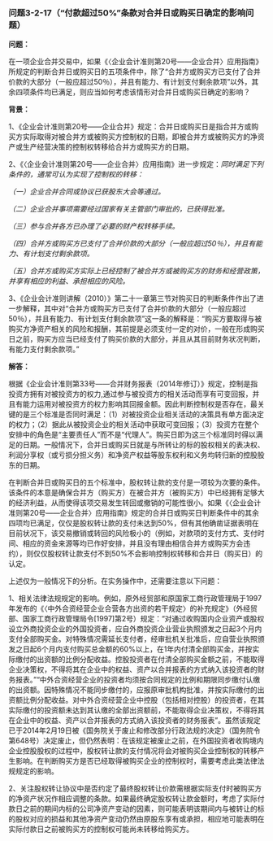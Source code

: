 ### 问题3-2-17（“付款超过50%”条款对合并日或购买日确定的影响问题）

**问题：**

在一项企业合并交易中，如果《〈企业会计准则第20号——企业合并〉应用指南》所规定的判断合并日或购买日的五项条件中，除了“合并方或购买方已支付了合并价款的大部分（一般应超过50％），并且有能力、有计划支付剩余款项”以外，其余四项条件均已满足，则应当如何考虑该情形对合并日或购买日确定的影响？

**背景：**

1、《企业会计准则第20号——企业合并》规定：合并日或购买日是指合并方或购买方实际取得对被合并方或被购买方控制权的日期，即被合并方或被购买方的净资产或生产经营决策的控制权转移给合并方或购买方的日期。

2、《〈企业会计准则第20号——企业合并〉应用指南》进一步规定：*同时满足下列条件的，通常可认为实现了控制权的转移：*

*（一）企业合并合同或协议已获股东大会等通过。*

*（二）企业合并事项需要经过国家有关主管部门审批的，已获得批准。*

*（三）参与合并各方已办理了必要的财产权转移手续。*

*（四）合并方或购买方已支付了合并价款的大部分（一般应超过50％），并且有能力、有计划支付剩余款项。*

*（五）合并方或购买方实际上已经控制了被合并方或被购买方的财务和经营政策，并享有相应的利益、承担相应的风险。*

3、《企业会计准则讲解（2010）》第二十一章第三节对购买日的判断条件作出了进一步解释，其中对“合并方或购买方已支付了合并价款的大部分（一般应超过50％），并且有能力、有计划支付剩余款项”这一条的解释是：“购买方要取得与被购买方净资产相关的风险和报酬，其前提是必须支付一定的对价，一般在形成购买日之前，购买方应当已经支付了购买价款的大部分，并且从其目前财务状况判断，有能力支付剩余款项。”

**解答：**

根据《企业会计准则第33号——合并财务报表（2014年修订）》规定，控制是指投资方拥有对被投资方的权力,通过参与被投资方的相关活动而享有可变回报，并且有能力运用对被投资方的权力影响其回报金额。因此判断控制权是否存在，最关键的是三个标准是否同时满足：（1）对被投资企业相关活动的决策具有单方面决定的权力；（2）据此从被投资企业的相关活动中获取可变回报；（3）投资方在整个安排中的角色是“主要责任人”而不是“代理人”。购买日即为这三个标准同时得以满足的日期。一般情况下，合并日或购买日就是与所转让的标的股权相关的表决权、利润分享权（或亏损分担义务）和净资产权益等股东权利和义务均转归新的控股股东的日期。

在判断合并日或购买日的五个标准中，股权转让款的支付是一项较为次要的条件。该条件的本意是确保合并方（购买方）在被合并方（被购买方）中已经拥有足够大的经济利益，从而使得该项交易发生转回或撤销的可能性很小。如果《〈企业会计准则第20号——企业合并〉应用指南》规定的合并日或购买日判断条件中的其余四项均已满足，仅仅是股权转让款的支付未达到50%，但有其他确凿证据表明在目前状况下，该交易撤销或转回的风险极小的（例如，对款项的支付方式、支付时间、相应的资金来源等均已作好安排，并且没有理由相信合并方或购买方会违约），则仅仅股权转让款支付不到50%不会影响控制权转移和合并日（购买日）的认定。

上述仅为一般情况下的分析。在实务操作中，还需要注意以下问题：

1、相关法律法规规定的影响。例如，原外经贸部和原国家工商行政管理局于1997年发布的《〈中外合资经营企业合营各方出资的若干规定〉的补充规定》（外经贸部、国家工商行政管理局令[1997]第2号）规定：“对通过收购国内企业资产或股权设立外商投资企业的外国投资者，应自外商投资企业营业执照颁发之日起3个月内支付全部购买金。对特殊情况需延长支付者，经审批机关批准后，应自营业执照颁发之日起6个月内支付购买总金额的60%以上，在1年内付清全部购买金，并按实际缴付的出资额的比例分配收益。控股投资者在付清全部购买金额之前，不能取得企业决策权，不得将其在企业中的权益、资产以合并报表的方式纳入该投资者的财务报表。”“中外合资经营企业的投资者均须按合同规定的比例和期限同步缴付认缴的出资额。因特殊情况不能同步缴付的，应报原审批机构批准，并按实际缴付的出资额比例分配收益。对中外合资经营企业中控股（包括相对控股）的投资者，在其实际缴付的投资额未达到其认缴的全部出资额前，不能取得企业决策权，不得将其在企业中的权益、资产以合并报表的方式纳入该投资者的财务报表”。虽然该规定已于2014年2月19日被《国务院关于废止和修改部分行政法规的决定》（国务院令第648号）决定废止，但仍然表明：在该规定被废止之前，在外国投资者收购境内企业控股股权的过程中，股权转让款的支付情况将会对被购买企业控制权的转移产生影响。在判断购买方是否已经取得被购买企业的控制权时，需要考虑此类法律法规规定的影响。

2、关注股权转让协议中是否约定了最终股权转让价款需根据实际支付时被购买方的净资产状况作相应调整的条款。如果最终确定股权转让款金额时，考虑了实际付款日之前的期间内标的公司净资产变动的因素，则可能表明该期间内与被转让的标的股权对应的损益和其他净资产变动仍然由原股东享有或承担，相应地可能表明在实际付款日之前被购买方的控制权可能尚未转移给购买方。